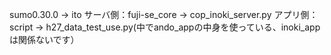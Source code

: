 sumo0.30.0 -> ito
サーバ側：fuji-se_core -> cop_inoki_server.py
アプリ側：script -> h27_data_test_use.py(中でando_appの中身を使っている、inoki_appは関係ないです）
